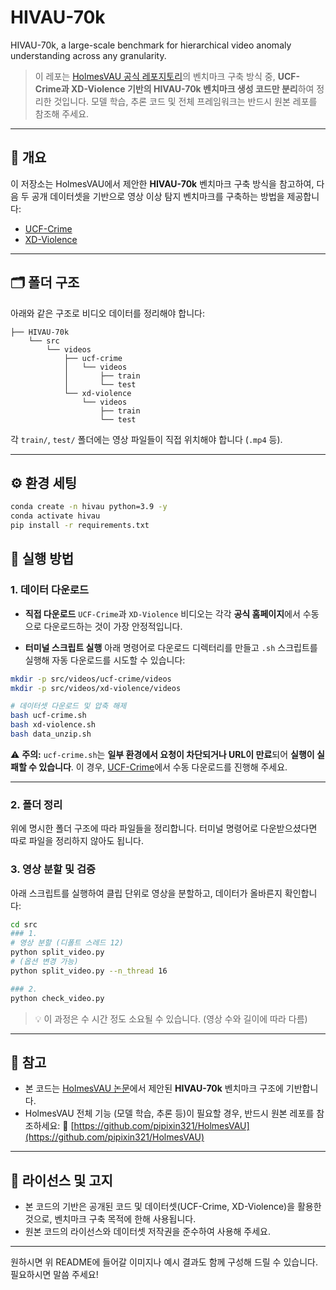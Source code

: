 # HIVAU-70k
HIVAU-70k, a large-scale benchmark for hierarchical video anomaly understanding across any granularity.


> 이 레포는 [HolmesVAU 공식 레포지토리](https://github.com/pipixin321/HolmesVAU)의 벤치마크 구축 방식 중, **UCF-Crime과 XD-Violence 기반의 HIVAU-70k 벤치마크 생성 코드만 분리**하여 정리한 것입니다.
> 모델 학습, 추론 코드 및 전체 프레임워크는 반드시 원본 레포를 참조해 주세요.

---

## 📌 개요

이 저장소는 HolmesVAU에서 제안한 **HIVAU-70k** 벤치마크 구축 방식을 참고하여,
다음 두 공개 데이터셋을 기반으로 영상 이상 탐지 벤치마크를 구축하는 방법을 제공합니다:

* [UCF-Crime](https://www.crcv.ucf.edu/projects/real-world/)
* [XD-Violence](https://roc-ng.github.io/XD-Violence/)

---

## 🗂 폴더 구조

아래와 같은 구조로 비디오 데이터를 정리해야 합니다:

```
├── HIVAU-70k
    └── src
        └── videos
            ├── ucf-crime
            │   └── videos
            │       ├── train
            │       └── test
            └── xd-violence
                └── videos
                    ├── train
                    └── test
```

각 `train/`, `test/` 폴더에는 영상 파일들이 직접 위치해야 합니다 (`.mp4` 등).

---

## ⚙️ 환경 세팅

```bash
conda create -n hivau python=3.9 -y
conda activate hivau
pip install -r requirements.txt
```

## 🔧 실행 방법

### 1. 데이터 다운로드

* **직접 다운로드**
  `UCF-Crime`과 `XD-Violence` 비디오는 각각 **공식 홈페이지**에서 수동으로 다운로드하는 것이 가장 안정적입니다.

* **터미널 스크립트 실행**
  아래 명령어로 다운로드 디렉터리를 만들고 `.sh` 스크립트를 실행해 자동 다운로드를 시도할 수 있습니다:

```bash
mkdir -p src/videos/ucf-crime/videos
mkdir -p src/videos/xd-violence/videos

# 데이터셋 다운로드 및 압축 해제
bash ucf-crime.sh
bash xd-violence.sh
bash data_unzip.sh

```

⚠ **주의:**
`ucf-crime.sh`는 **일부 환경에서 요청이 차단되거나 URL이 만료**되어 **실행이 실패할 수 있습니다**.
이 경우, [UCF-Crime](https://www.crcv.ucf.edu/projects/real-world/)에서 수동 다운로드를 진행해 주세요.

---


### 2. 폴더 정리

위에 명시한 폴더 구조에 따라 파일들을 정리합니다.
터미널 명령어로 다운받으셨다면 따로 파일을 정리하지 않아도 됩니다.

### 3. 영상 분할 및 검증

아래 스크립트를 실행하여 클립 단위로 영상을 분할하고, 데이터가 올바른지 확인합니다:

```bash
cd src
### 1.
# 영상 분할 (디폴트 스레드 12)
python split_video.py
# (옵션 변경 가능)
python split_video.py --n_thread 16

### 2.
python check_video.py
```

> 💡 이 과정은 수 시간 정도 소요될 수 있습니다. (영상 수와 길이에 따라 다름)

---

## 📎 참고

* 본 코드는 [HolmesVAU 논문](https://arxiv.org/abs/2412.06171)에서 제안된 **HIVAU-70k** 벤치마크 구조에 기반합니다.
* HolmesVAU 전체 기능 (모델 학습, 추론 등)이 필요할 경우, 반드시 원본 레포를 참조하세요:
  🔗 [https://github.com/pipixin321/HolmesVAU](https://github.com/pipixin321/HolmesVAU)

---

## 📜 라이선스 및 고지

* 본 코드의 기반은 공개된 코드 및 데이터셋(UCF-Crime, XD-Violence)을 활용한 것으로, 벤치마크 구축 목적에 한해 사용됩니다.
* 원본 코드의 라이선스와 데이터셋 저작권을 준수하여 사용해 주세요.

---

원하시면 위 README에 들어갈 이미지나 예시 결과도 함께 구성해 드릴 수 있습니다. 필요하시면 말씀 주세요!
